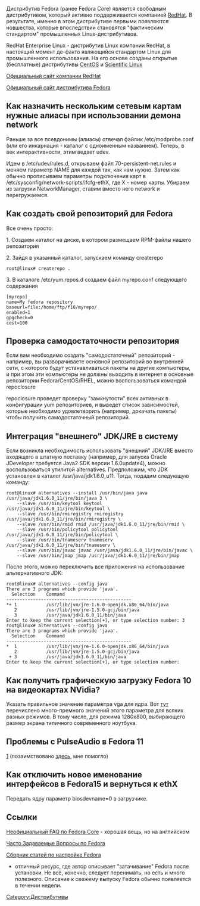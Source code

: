Дистрибутив Fedora (ранее Fedora Core) является свободным дистрибутивом,
который активно поддерживается компанией
[RedHat](http://www.redhat.com). В результате, именно в этом
дистрибутиве первыми появляются новшества, которые
впоследствии становятся "фактическим стандартом" промышленных
Linux-дистрибутивов.

RedHat Enterprise Linux - дистрибутив Linux компании RedHat, в настоящий
момент де-факто являющийся стандартом Linux для промышленного
использования. На его основе созданы открытые (бесплатные)
дистрибутивы [CentOS](http://www.centos.org/) и [Scientific
Linux](http://www.scientificlinux.org/)

[Официальный сайт компании RedHat](http://www.redhat.com/)

[Официальный сайт дистрибутива Fedora](http://fedoraproject.org/)

## Как назначить нескольким сетевым картам нужные алиасы при использовании демона network

Раньше за все псевдонимы (алиасы) отвечал файлик /etc/modprobe.conf (или
его инкарнация - каталог с одноименным названием). Теперь, в век
интерактивности, этим ведает udev.

Идем в /etc/udev/rules.d, открываем файл 70-persistent-net.rules и
меняем параметр NAME для каждой так, как нам нужно. Затем как
обычно прописываем параметры подключения карт в
/etc/sysconfig/network-scripts/ifcfg-ethX, где X - номер карты. Убираем
из загрузки NetworkManager, ставим вместо него network и перегружаемся.

## Как создать свой репозиторий для Fedora

Все очень просто:

1\. Создаем каталог на диске, в котором размещаем RPM-файлы нашего
репозитория

2\. Зайдя в указанный каталог, запускаем команду createrepo

    root@linux# createrepo .

3\. В каталоге /etc/yum.repos.d создаем файл myrepo.conf следующего
содержания

    [myrepo]
    name=My fedora repository
    baseurl=file:/home/ftp/f10/myrepo/
    enabled=1
    gpgcheck=0
    cost=100

## Проверка самодостаточности репозитория

Если вам необходимо создать "самодостаточный" репозиторий - например, вы
разворачиваете основной репозиторий во внутренней сети, с которого будут
устанавливаться пакеты на другие компьютеры, и при этом эти компьютеры
не должны выходить в интернет в основные репозитории
Fedora/CentOS/RHEL, можно воспользоваться командой repoclosure

repoclosure проведет проверку "замкнутости" всех активных в конфигурации
yum репозиториев, и выведет список зависимостей, которые необходимо
удовлетворить (например, докачать пакеты) чтобы получить
самодостаточный репозиторий.

## Интеграция "внешнего" JDK/JRE в систему

Если возникла необходимость использовать "внешний" JDK/JRE вместо
входящего в штатную поставку (например, для запуска Oracle
JDeveloper требуется Java2 SDK версии 1.6.0update4), можно
воспользоваться утилитой alternatives. Предположим, что
JDK установлен в каталог /usr/java/jdk1.6.0_u11. Тогда, подадим
следующую команду:

    root@linux# alternatives --install /usr/bin/java java /usr/java/jdk1.6.0_11/jre/bin/java 3 \
        --slave /usr/bin/keytool keytool /usr/java/jdk1.6.0_11/jre/bin/keytool \
        --slave /usr/bin/rmiregistry rmiregistry /usr/java/jdk1.6.0_11/jre/bin/rmiregistry \
        --slave /usr/bin/rmid rmid /usr/java/jdk1.6.0_11/jre/bin/rmid \
        --slave /usr/bin/policytool policytool /usr/java/jdk1.6.0_11/jre/bin/policytool \
        --slave /usr/bin/tnameserv tnameserv /usr/java/jdk1.6.0_11/jre/bin/tnameserv \
        --slave /usr/bin/javac javac /usr/java/jdk1.6.0_11/jre/bin/javac \
        --slave /usr/bin/jmap jmap /usr/java/jdk1.6.0_11/jre/bin/jmap

После этого, можно переключить все приложения на использование
альтернативного JDK:

    root@linux# alternatives --config java
    There are 3 programs which provide 'java'.
      Selection    Command
    -----------------------------------------------
    *+ 1           /usr/lib/jvm/jre-1.6.0-openjdk.x86_64/bin/java
       2           /usr/lib/jvm/jre-1.5.0-gcj/bin/java
       3           /usr/java/jdk1.6.0_11/bin/java
    Enter to keep the current selection[+], or type selection number: 3
    root@linux# alternatives --config java
    There are 3 programs which provide 'java'.
      Selection    Command
    -----------------------------------------------
    *  1           /usr/lib/jvm/jre-1.6.0-openjdk.x86_64/bin/java
       2           /usr/lib/jvm/jre-1.5.0-gcj/bin/java
     + 3           /usr/java/jdk1.6.0_11/bin/java
    Enter to keep the current selection[+], or type selection number:

## Как получить графическую загрузку Fedora 10 на видеокартах NVidia?

Указать правильное значение параметра vga для ядра. Вот
[тут](http://dalth.livejournal.com/59451.html) перечислено
много-премного значений этого параметра для всяких разных
режимов. В тому числе, для режима 1280x800, выбирающего размер
экрана типичного современного ноутбука.

## Проблемы с PulseAudio в Fedora 11

[1](http://forums.fedoraforum.org/showthread.php?t=225660&highlight=pulse)
(позаимствовано
[здесь](http://www.linux.org.ru/view-message.jsp?msgid=3905302#comment-3907752),
мне помогло)

## Как отключить новое именование интерфейсов в Fedora15 и вернуться к ethX

Передать ядру параметр biosdevname=0 в загрузчике.

## Ссылки

[Неофициальный FAQ по Fedora Core](http://www.fedorafaq.org/) - хорошая
вещь, но на английском

[Часто Задаваемые Вопросы по Fedora](http://www.fedoracenter.ru)

[Сборник статей по настройке Fedora](http://www.mjmwired.net/resources/)
- отличный ресурс, где автор описывает "затачивание" Fedora после
установки. Не всё, конечно, следует перенимать, но есть и много
полезного. Описание к свежему выпуску Fedora обычно появляется в
течении недели.

[Category:Дистрибутивы](Category:Дистрибутивы)